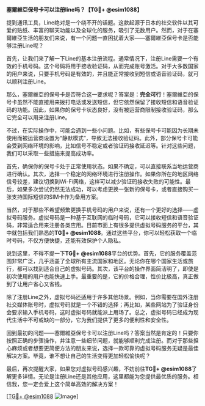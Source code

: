 **塞爾維亞保号卡可以注册line吗？【TG💪+ @esim1088】**

提到通讯工具，Line绝对是一个绕不开的话题。这款起源于日本的社交软件以其可爱的贴纸、丰富的聊天功能以及全球化的服务，吸引了无数用户。然而，对于在塞爾維亞生活的朋友们来说，有一个问题一直困扰着大家——塞爾維亞保号卡是否能够注册Line呢？

首先，让我们来了解一下Line的基本注册流程。通常情况下，注册Line需要一个有效的手机号码。这个号码将用于接收验证码，从而完成账号激活。对于大多数国家的用户来说，只要手机号码是有效的，并且能正常接收到短信或语音验证码，就可以顺利注册Line。

那么，塞爾維亞的保号卡是否符合这一要求呢？答案是：**完全可行**！塞爾維亞的保号卡虽然不能直接用来拨打电话或发送短信，但它依然保留了接收短信和语音验证码的功能。因此，如果你的保号卡状态良好，没有被运营商限制接收验证码，那么它完全可以用来注册Line。

不过，在实际操作中，可能会遇到一些小问题。比如，有些保号卡可能因为长期未使用而被运营商设置为“静默模式”，导致无法接收验证码。此外，部分保号卡可能会受到网络环境的影响，比如信号不稳定或者验证码接收延迟等。针对这些问题，我们可以采取一些措施来提高成功率。

首先，确保你的保号卡处于正常使用状态。如果不确定，可以直接联系当地运营商进行确认。其次，选择一个稳定的网络环境进行注册操作。如果你所在的地区网络信号较差，建议切换到Wi-Fi网络，这样可以减少验证码接收失败的可能性。最后，如果多次尝试仍然无法成功，可以考虑更换一张新的保号卡，或者直接购买一张支持国际短信的SIM卡作为备用方案。

当然，对于那些不希望频繁更换手机号码的用户来说，还有一个更好的选择——虚拟号码服务。虚拟号码是一种基于互联网的临时号码，它可以接收短信和语音验证码，非常适合用来注册各类应用。目前市面上有很多提供虚拟号码服务的平台，其中就包括我们熟悉的**TG💪+ @esim1088**。通过这些平台，你可以轻松获取一个临时号码，不仅方便快捷，还能有效保护个人隐私。

说到这里，不得不提一下**TG💪+ @esim1088**平台的优势。首先，它的服务覆盖范围非常广泛，几乎涵盖了全球所有主流国家和地区。无论你在哪个国家生活或旅行，都可以找到适合自己的虚拟号码。其次，该平台的操作界面简洁明了，即使是初次使用的用户也能快速上手。最重要的是，它的价格合理，性价比极高，真正做到了让用户省心又省钱。

除了注册Line之外，虚拟号码还适用于许多其他场景。例如，当你需要在国外注册社交媒体账号时，虚拟号码就是一个不错的选择；再比如，某些网站为了验证身份会要求输入手机号码，这时虚拟号码就能派上用场了。总之，虚拟号码已经成为现代生活中不可或缺的一部分，它为我们提供了更多的便利性和安全性。

回到最初的问题——塞爾維亞保号卡可以注册Line吗？答案当然是肯定的！只要你按照正确的步骤操作，并注意一些细节问题，就能够顺利完成注册。而对于那些担心麻烦或者想要更简便方法的朋友来说，选择一款可靠的虚拟号码服务无疑是最佳解决方案。毕竟，谁不想让自己的生活变得更加轻松愉快呢？

最后，再次提醒大家，如果您对虚拟号码感兴趣，不妨前往**TG💪+ @esim1088**了解更多详情。无论是注册Line还是其他应用，这里都能为您提供最优质的服务。相信我，您一定会爱上这个简单高效的解决方案！

[[TG💪+ @esim1088](https://t.me/s/esim1088) ![Image](https://i.postimg.cc/4NQfJmqS/Snipaste-2025-05-13-00-14-12.png)]